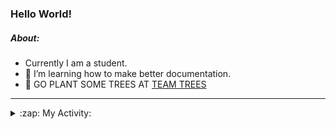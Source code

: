 ### Hello World!

##### About:
- Currently I am a student.
- 🌱 I’m learning how to make better documentation.
- 🌱 GO PLANT SOME TREES AT [TEAM TREES](https://teamtrees.org/)

---
<details>
  <summary>:zap: My Activity:</summary>
  
<!--START_SECTION:waka-->
![Code Time](http://img.shields.io/badge/Code%20Time-1%2C244%20hrs%2052%20mins-blue)

**I'm a Night 🦉** 

```text
🌞 Morning                2062 commits        ███░░░░░░░░░░░░░░░░░░░░░░   10.36 % 
🌆 Daytime                6670 commits        ████████░░░░░░░░░░░░░░░░░   33.52 % 
🌃 Evening                5718 commits        ███████░░░░░░░░░░░░░░░░░░   28.73 % 
🌙 Night                  5450 commits        ███████░░░░░░░░░░░░░░░░░░   27.39 % 
```
📅 **I'm Most Productive on Wednesday** 

```text
Monday                   2745 commits        ███░░░░░░░░░░░░░░░░░░░░░░   13.79 % 
Tuesday                  2739 commits        ███░░░░░░░░░░░░░░░░░░░░░░   13.76 % 
Wednesday                4698 commits        ██████░░░░░░░░░░░░░░░░░░░   23.61 % 
Thursday                 2632 commits        ███░░░░░░░░░░░░░░░░░░░░░░   13.23 % 
Friday                   2128 commits        ███░░░░░░░░░░░░░░░░░░░░░░   10.69 % 
Saturday                 1696 commits        ██░░░░░░░░░░░░░░░░░░░░░░░   08.52 % 
Sunday                   3262 commits        ████░░░░░░░░░░░░░░░░░░░░░   16.39 % 
```


📊 **This Week I Spent My Time On** 

```text
🔥 Editors: 
IntelliJ                 42 mins             ██████████████░░░░░░░░░░░   55.18 % 
VS Code                  34 mins             ███████████░░░░░░░░░░░░░░   44.82 % 

🐱‍💻 Projects: 
java-springboot-projects 42 mins             ██████████████░░░░░░░░░░░   55.18 % 
py-series                21 mins             ███████░░░░░░░░░░░░░░░░░░   28.13 % 
github-readme-youtube-car12 mins             ████░░░░░░░░░░░░░░░░░░░░░   16.67 % 
CSE224-Fundamentals-of-An0 secs              ░░░░░░░░░░░░░░░░░░░░░░░░░   00.01 % 
```


 Last Updated on 31/10/2023 17:11:34 UTC
<!--END_SECTION:waka-->
</details>
